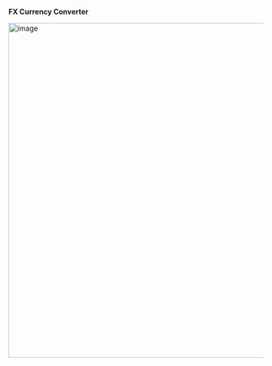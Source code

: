 **FX Currency Converter**

<img width="663" alt="image" src="https://github.com/SignorRomar/fx-converter/assets/65063106/e7fe6fe5-32d7-4f5b-83ec-e114824bbbd0">
